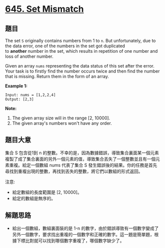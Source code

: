 # [645. Set Mismatch](https://leetcode.com/problems/set-mismatch/)


## 題目

The set `S` originally contains numbers from 1 to `n`. But unfortunately, due to the data error, one of the numbers in the set got duplicated to **another** number in the set, which results in repetition of one number and loss of another number.

Given an array `nums` representing the data status of this set after the error. Your task is to firstly find the number occurs twice and then find the number that is missing. Return them in the form of an array.

**Example 1:**

    Input: nums = [1,2,2,4]
    Output: [2,3]

**Note:**

1. The given array size will in the range [2, 10000].
2. The given array's numbers won't have any order.


## 題目大意


集合 S 包含從1到 n 的整數。不幸的是，因為數據錯誤，導致集合裏面某一個元素複製了成了集合裏面的另外一個元素的值，導致集合丟失了一個整數並且有一個元素重複。給定一個數組 nums 代表了集合 S 發生錯誤後的結果。你的任務是首先尋找到重複出現的整數，再找到丟失的整數，將它們以數組的形式返回。

注意:  

- 給定數組的長度範圍是 [2, 10000]。
- 給定的數組是無序的。


## 解題思路


- 給出一個數組，數組裏面裝的是 1-n 的數字，由於錯誤導致有一個數字變成了另外一個數字，要求找出重複的一個數字和正確的數字。這一題是簡單題，根據下標比對就可以找到哪個數字重複了，哪個數字缺少了。
